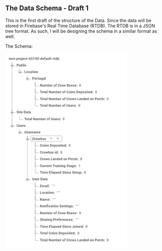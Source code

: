 ## The Data Schema - Draft 1

This is the first draft of the structure of the Data. Since the data will be stored in Firebase's Real Time Database (RTDB). The RTDB is in a JSON tree format. As such, I will be designing the schema in a similar format as well. 

The Schema: 

![scheme](https://github.com/iamastic/CrowBox2.0/blob/main/Project%20Documentation/Ideation/Images/Data%20Model%20Draft%201.PNG)



